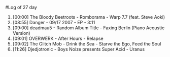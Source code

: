 #Log of 27 day

1. [00:00] The Bloody Beetroots - Romborama - Warp 7.7 (feat. Steve Aoki)
1. [08:55] Danger - 09/17 2007 - EP - 3:11
1. [09:00] deadmau5 - Random Album Title - Faxing Berlin (Piano Acoustic Version)
1. [09:01] OVERWERK - After Hours - Relapse
1. [09:02] The Glitch Mob - Drink the Sea - Starve the Ego, Feed the Soul
1. [11:26] Djedjotronic - Boys Noize presents Super Acid - Uranus
